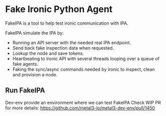 # Fake Ironic Python Agent

FakeIPA is a tool to help test ironic communication with IPA.

FakeIPA simulate the IPA by:

- Running an API server with the needed real IPA endpoint.
- Send back fake inspection data when requested.
- Lookup the node and save tokens.
- Heartbeating to Ironic API with several threads looping over
  a queue of fake agents.
- Faking the sync/async commands needed by ironic to inspect,
  clean and provision a node.

## Run FakeIPA

Dev-env provide an environment where we can test FakeIPA
Check WIP PR for more details:
<https://github.com/metal3-io/metal3-dev-env/pull/1450>
